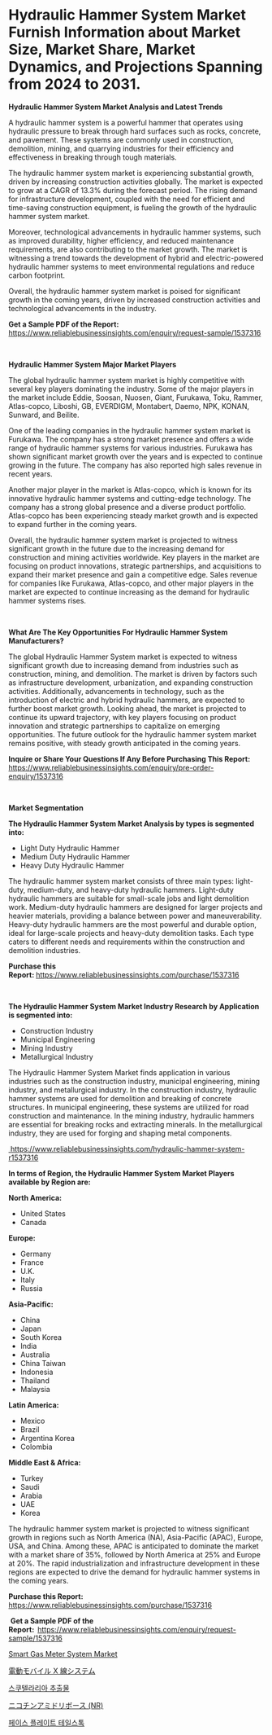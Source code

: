 <p><h1>Hydraulic Hammer System Market Furnish Information about Market Size, Market Share, Market Dynamics, and Projections Spanning from 2024 to 2031.</h1></p><p><strong>Hydraulic Hammer System Market Analysis and Latest Trends</strong></p>
<p><p>A hydraulic hammer system is a powerful hammer that operates using hydraulic pressure to break through hard surfaces such as rocks, concrete, and pavement. These systems are commonly used in construction, demolition, mining, and quarrying industries for their efficiency and effectiveness in breaking through tough materials.</p><p>The hydraulic hammer system market is experiencing substantial growth, driven by increasing construction activities globally. The market is expected to grow at a CAGR of 13.3% during the forecast period. The rising demand for infrastructure development, coupled with the need for efficient and time-saving construction equipment, is fueling the growth of the hydraulic hammer system market.</p><p>Moreover, technological advancements in hydraulic hammer systems, such as improved durability, higher efficiency, and reduced maintenance requirements, are also contributing to the market growth. The market is witnessing a trend towards the development of hybrid and electric-powered hydraulic hammer systems to meet environmental regulations and reduce carbon footprint.</p><p>Overall, the hydraulic hammer system market is poised for significant growth in the coming years, driven by increased construction activities and technological advancements in the industry.</p></p>
<p><strong>Get a Sample PDF of the Report:&nbsp;</strong> <a href="https://www.reliablebusinessinsights.com/enquiry/request-sample/1537316">https://www.reliablebusinessinsights.com/enquiry/request-sample/1537316</a></p>
<p>&nbsp;</p>
<p><strong>Hydraulic Hammer System Major Market Players</strong></p>
<p><p>The global hydraulic hammer system market is highly competitive with several key players dominating the industry. Some of the major players in the market include Eddie, Soosan, Nuosen, Giant, Furukawa, Toku, Rammer, Atlas-copco, Liboshi, GB, EVERDIGM, Montabert, Daemo, NPK, KONAN, Sunward, and Beilite.</p><p>One of the leading companies in the hydraulic hammer system market is Furukawa. The company has a strong market presence and offers a wide range of hydraulic hammer systems for various industries. Furukawa has shown significant market growth over the years and is expected to continue growing in the future. The company has also reported high sales revenue in recent years.</p><p>Another major player in the market is Atlas-copco, which is known for its innovative hydraulic hammer systems and cutting-edge technology. The company has a strong global presence and a diverse product portfolio. Atlas-copco has been experiencing steady market growth and is expected to expand further in the coming years.</p><p>Overall, the hydraulic hammer system market is projected to witness significant growth in the future due to the increasing demand for construction and mining activities worldwide. Key players in the market are focusing on product innovations, strategic partnerships, and acquisitions to expand their market presence and gain a competitive edge. Sales revenue for companies like Furukawa, Atlas-copco, and other major players in the market are expected to continue increasing as the demand for hydraulic hammer systems rises.</p></p>
<p>&nbsp;</p>
<p><strong>What Are The Key Opportunities For Hydraulic Hammer System Manufacturers?</strong></p>
<p><p>The global Hydraulic Hammer System market is expected to witness significant growth due to increasing demand from industries such as construction, mining, and demolition. The market is driven by factors such as infrastructure development, urbanization, and expanding construction activities. Additionally, advancements in technology, such as the introduction of electric and hybrid hydraulic hammers, are expected to further boost market growth. Looking ahead, the market is projected to continue its upward trajectory, with key players focusing on product innovation and strategic partnerships to capitalize on emerging opportunities. The future outlook for the hydraulic hammer system market remains positive, with steady growth anticipated in the coming years.</p></p>
<p><strong>Inquire or Share Your Questions If Any Before Purchasing This Report:</strong> <a href="https://www.reliablebusinessinsights.com/enquiry/pre-order-enquiry/1537316">https://www.reliablebusinessinsights.com/enquiry/pre-order-enquiry/1537316</a></p>
<p>&nbsp;</p>
<p><strong>Market Segmentation</strong></p>
<p><strong>The Hydraulic Hammer System Market Analysis by types is segmented into:</strong></p>
<p><ul><li>Light Duty Hydraulic Hammer</li><li>Medium Duty Hydraulic Hammer</li><li>Heavy Duty Hydraulic Hammer</li></ul></p>
<p><p>The hydraulic hammer system market consists of three main types: light-duty, medium-duty, and heavy-duty hydraulic hammers. Light-duty hydraulic hammers are suitable for small-scale jobs and light demolition work. Medium-duty hydraulic hammers are designed for larger projects and heavier materials, providing a balance between power and maneuverability. Heavy-duty hydraulic hammers are the most powerful and durable option, ideal for large-scale projects and heavy-duty demolition tasks. Each type caters to different needs and requirements within the construction and demolition industries.</p></p>
<p><strong>Purchase this Report:&nbsp;</strong><a href="https://www.reliablebusinessinsights.com/purchase/1537316">https://www.reliablebusinessinsights.com/purchase/1537316</a></p>
<p>&nbsp;</p>
<p><strong>The Hydraulic Hammer System Market Industry Research by Application is segmented into:</strong></p>
<p><ul><li>Construction Industry</li><li>Municipal Engineering</li><li>Mining Industry</li><li>Metallurgical Industry</li></ul></p>
<p><p>The Hydraulic Hammer System Market finds application in various industries such as the construction industry, municipal engineering, mining industry, and metallurgical industry. In the construction industry, hydraulic hammer systems are used for demolition and breaking of concrete structures. In municipal engineering, these systems are utilized for road construction and maintenance. In the mining industry, hydraulic hammers are essential for breaking rocks and extracting minerals. In the metallurgical industry, they are used for forging and shaping metal components.</p></p>
<p><a href="https://www.reliablebusinessinsights.com/hydraulic-hammer-system-r1537316">&nbsp;https://www.reliablebusinessinsights.com/hydraulic-hammer-system-r1537316</a></p>
<p><strong>In terms of Region, the Hydraulic Hammer System Market Players available by Region are:</strong></p>
<p>
    <p> <strong> North America: </strong>
        <ul>
            <li>United States</li>
            <li>Canada</li>
        </ul>
        </p> 
    <p> <strong> Europe: </strong>
        <ul>
            <li>Germany</li>
            <li>France</li>
            <li>U.K.</li>
            <li>Italy</li>
            <li>Russia</li>
        </ul>
        </p> 
    <p> <strong> Asia-Pacific: </strong>
        <ul>
            <li>China</li>
            <li>Japan</li>
            <li>South Korea</li>
            <li>India</li>
            <li>Australia</li>
            <li>China Taiwan</li>
            <li>Indonesia</li>
            <li>Thailand</li>
            <li>Malaysia</li>
        </ul>
        </p> 
    <p> <strong> Latin America: </strong>
        <ul>
            <li>Mexico</li>
            <li>Brazil</li>
            <li>Argentina Korea</li>
            <li>Colombia</li>
        </ul>
        </p> 
    <p> <strong> Middle East & Africa: </strong>
        <ul>
            <li>Turkey</li>
            <li>Saudi</li>
            <li>Arabia</li>
            <li>UAE</li>
            <li>Korea</li>
        </ul>
    </p>
    </p>
<p><p>The hydraulic hammer system market is projected to witness significant growth in regions such as North America (NA), Asia-Pacific (APAC), Europe, USA, and China. Among these, APAC is anticipated to dominate the market with a market share of 35%, followed by North America at 25% and Europe at 20%. The rapid industrialization and infrastructure development in these regions are expected to drive the demand for hydraulic hammer systems in the coming years.</p></p>
<p><strong>Purchase this Report: </strong><a href="https://www.reliablebusinessinsights.com/purchase/1537316">https://www.reliablebusinessinsights.com/purchase/1537316</a></p>
<p>&nbsp;<strong>Get a Sample PDF of the Report:&nbsp;&nbsp;</strong><a href="https://www.reliablebusinessinsights.com/enquiry/request-sample/1537316">https://www.reliablebusinessinsights.com/enquiry/request-sample/1537316</a></p>
<p><strong></strong></p>
<p><p><a href="https://github.com/maudAbbott7/Market-Research-Report-List-1/blob/main/smart-gas-meter-system-market.md">Smart Gas Meter System Market</a></p><p><a href="https://github.com/dawson566/Market-Research-Report-List-1/blob/main/367227598270.md">電動モバイル X 線システム</a></p><p><a href="https://github.com/mdmazharulnwr786/Market-Research-Report-List-1/blob/main/996909889726.md">스쿠텔라리아 추출물</a></p><p><a href="https://medium.com/@colinom7865/%E3%83%8B%E3%82%B3%E3%83%81%E3%83%B3%E3%82%A2%E3%83%9F%E3%83%89%E3%83%AA%E3%83%9C%E3%83%BC%E3%82%B9-nr-%E5%B8%82%E5%A0%B4-%E3%82%BF%E3%82%A4%E3%83%97-%E3%82%A2%E3%83%97%E3%83%AA%E3%82%B1%E3%83%BC%E3%82%B7%E3%83%A7%E3%83%B3-%E5%9C%B0%E7%90%86%E3%81%AB%E3%82%88%E3%82%8B%E5%8C%85%E6%8B%AC%E7%9A%84%E8%A9%95%E4%BE%A1-b0d9b13c64c6">ニコチンアミドリボース (NR)</a></p><p><a href="https://medium.com/@pepo3k/%ED%8E%98%EC%9D%B4%EC%8A%A4-%ED%94%8C%EB%A0%88%EC%9D%B4%ED%8A%B8-%ED%85%8C%EC%9D%BC%EC%8A%A4%ED%86%A1-%EC%8B%9C%EC%9E%A5-%EC%A0%90%EC%9C%A0%EC%9C%A8-%EB%B3%80%ED%99%94-%EB%B0%8F-%EC%8B%9C%EC%9E%A5-%EC%84%B1%EC%9E%A5-%EB%8F%99%ED%96%A5-2024%EB%85%84-2031%EB%85%84-405f19594fdf">페이스 플레이트 테일스톡</a></p></p>